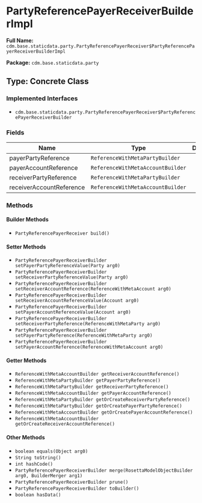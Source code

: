 # PartyReferencePayerReceiverBuilderImpl

**Full Name:** `cdm.base.staticdata.party.PartyReferencePayerReceiver$PartyReferencePayerReceiverBuilderImpl`

**Package:** `cdm.base.staticdata.party`

## Type: Concrete Class

### Implemented Interfaces

- `cdm.base.staticdata.party.PartyReferencePayerReceiver$PartyReferencePayerReceiverBuilder`

### Fields

| Name | Type | Description |
|------|------|-------------|
| payerPartyReference | `ReferenceWithMetaPartyBuilder` |  |
| payerAccountReference | `ReferenceWithMetaAccountBuilder` |  |
| receiverPartyReference | `ReferenceWithMetaPartyBuilder` |  |
| receiverAccountReference | `ReferenceWithMetaAccountBuilder` |  |

### Methods

#### Builder Methods

- `PartyReferencePayerReceiver build()`

#### Setter Methods

- `PartyReferencePayerReceiverBuilder setPayerPartyReferenceValue(Party arg0)`
- `PartyReferencePayerReceiverBuilder setReceiverPartyReferenceValue(Party arg0)`
- `PartyReferencePayerReceiverBuilder setReceiverAccountReference(ReferenceWithMetaAccount arg0)`
- `PartyReferencePayerReceiverBuilder setReceiverAccountReferenceValue(Account arg0)`
- `PartyReferencePayerReceiverBuilder setPayerAccountReferenceValue(Account arg0)`
- `PartyReferencePayerReceiverBuilder setReceiverPartyReference(ReferenceWithMetaParty arg0)`
- `PartyReferencePayerReceiverBuilder setPayerPartyReference(ReferenceWithMetaParty arg0)`
- `PartyReferencePayerReceiverBuilder setPayerAccountReference(ReferenceWithMetaAccount arg0)`

#### Getter Methods

- `ReferenceWithMetaAccountBuilder getReceiverAccountReference()`
- `ReferenceWithMetaPartyBuilder getPayerPartyReference()`
- `ReferenceWithMetaPartyBuilder getReceiverPartyReference()`
- `ReferenceWithMetaAccountBuilder getPayerAccountReference()`
- `ReferenceWithMetaPartyBuilder getOrCreateReceiverPartyReference()`
- `ReferenceWithMetaPartyBuilder getOrCreatePayerPartyReference()`
- `ReferenceWithMetaAccountBuilder getOrCreatePayerAccountReference()`
- `ReferenceWithMetaAccountBuilder getOrCreateReceiverAccountReference()`

#### Other Methods

- `boolean equals(Object arg0)`
- `String toString()`
- `int hashCode()`
- `PartyReferencePayerReceiverBuilder merge(RosettaModelObjectBuilder arg0, BuilderMerger arg1)`
- `PartyReferencePayerReceiverBuilder prune()`
- `PartyReferencePayerReceiverBuilder toBuilder()`
- `boolean hasData()`

